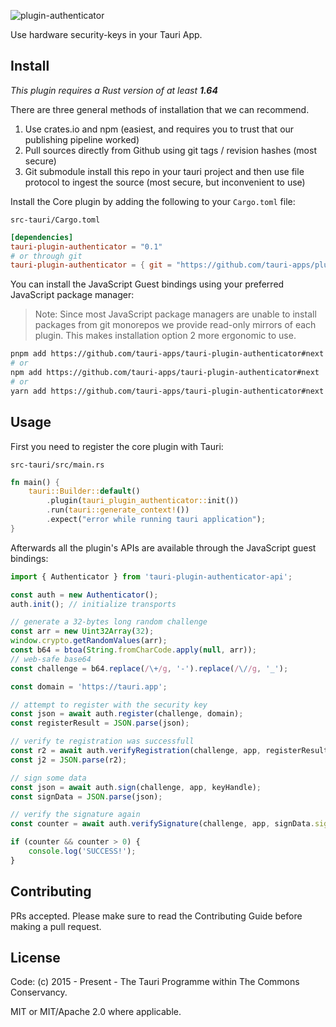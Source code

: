 ![plugin-authenticator](banner.png)

Use hardware security-keys in your Tauri App.

## Install

_This plugin requires a Rust version of at least **1.64**_

There are three general methods of installation that we can recommend.

1. Use crates.io and npm (easiest, and requires you to trust that our publishing pipeline worked)
2. Pull sources directly from Github using git tags / revision hashes (most secure)
3. Git submodule install this repo in your tauri project and then use file protocol to ingest the source (most secure, but inconvenient to use)

Install the Core plugin by adding the following to your `Cargo.toml` file:

`src-tauri/Cargo.toml`

```toml
[dependencies]
tauri-plugin-authenticator = "0.1"
# or through git
tauri-plugin-authenticator = { git = "https://github.com/tauri-apps/plugins-workspace", branch = "next" }
```

You can install the JavaScript Guest bindings using your preferred JavaScript package manager:

> Note: Since most JavaScript package managers are unable to install packages from git monorepos we provide read-only mirrors of each plugin. This makes installation option 2 more ergonomic to use.

```sh
pnpm add https://github.com/tauri-apps/tauri-plugin-authenticator#next
# or
npm add https://github.com/tauri-apps/tauri-plugin-authenticator#next
# or
yarn add https://github.com/tauri-apps/tauri-plugin-authenticator#next
```

## Usage

First you need to register the core plugin with Tauri:

`src-tauri/src/main.rs`

```rust
fn main() {
    tauri::Builder::default()
        .plugin(tauri_plugin_authenticator::init())
        .run(tauri::generate_context!())
        .expect("error while running tauri application");
}
```

Afterwards all the plugin's APIs are available through the JavaScript guest bindings:

```javascript
import { Authenticator } from 'tauri-plugin-authenticator-api';

const auth = new Authenticator();
auth.init(); // initialize transports

// generate a 32-bytes long random challenge
const arr = new Uint32Array(32);
window.crypto.getRandomValues(arr);
const b64 = btoa(String.fromCharCode.apply(null, arr));
// web-safe base64
const challenge = b64.replace(/\+/g, '-').replace(/\//g, '_');

const domain = 'https://tauri.app';

// attempt to register with the security key
const json = await auth.register(challenge, domain);
const registerResult = JSON.parse(json);

// verify te registration was successfull
const r2 = await auth.verifyRegistration(challenge, app, registerResult.registerData, registerResult.clientData);
const j2 = JSON.parse(r2);

// sign some data
const json = await auth.sign(challenge, app, keyHandle);
const signData = JSON.parse(json);

// verify the signature again
const counter = await auth.verifySignature(challenge, app, signData.signData, clientData, keyHandle, pubkey);

if (counter && counter > 0) {
    console.log('SUCCESS!');
}
```

## Contributing

PRs accepted. Please make sure to read the Contributing Guide before making a pull request.

## License

Code: (c) 2015 - Present - The Tauri Programme within The Commons Conservancy.

MIT or MIT/Apache 2.0 where applicable.

